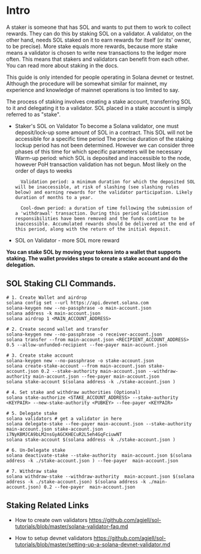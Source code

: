 # Intro
A staker is someone that has SOL and wants to put them to work to collect rewards. They can do this by staking SOL on a validator. A validator, on the other hand, needs SOL staked on it to earn rewards for itself (or its' owner, to be precise). More stake equals more rewards, because more stake means a validator is chosen to write new transactions to the ledger more often. This means that stakers and validators can benefit from each other. You can read more about staking in the docs.

This guide is only intended for people operating in Solana devnet or testnet. Although the procedure will be somewhat similar for mainnet, my experience and knowledge of mainnet operations is too limited to say.

The process of staking involves creating a stake account, transferring SOL to it and delegating it to a validator. SOL placed in a stake account is simply referred to as "stake".

- Staker's SOL on Validator
    To become a Solana validator, one must deposit/lock-up some amount of SOL in a contract.
    This SOL will not be accessible for a specific time period
    The precise duration of the staking lockup period has not been determined. However we can consider three phases of this time for which specific parameters will be necessary
        Warm-up period: which SOL is deposited and inaccessible to the node, however PoH transaction validation has not begun. Most likely on the order of days to weeks

        Validation period: a minimum duration for which the deposited SOL will be inaccessible, at risk of slashing (see slashing rules below) and earning rewards for the validator participation. Likely duration of months to a year.

        Cool-down period: a duration of time following the submission of a 'withdrawal' transaction. During this period validation responsibilities have been removed and the funds continue to be inaccessible. Accumulated rewards should be delivered at the end of this period, along with the return of the initial deposit.
- SOL on Validator - more SOL more reward


**You can stake SOL by moving your tokens into a wallet that supports staking. The wallet provides steps to create a stake account and do the delegation.**


## SOL Staking CLI Commands.

```
# 1. Create Wallet and airdrop
solana config set --url https://api.devnet.solana.com
solana-keygen new --no-passphrase -o main-account.json
solana address -k main-account.json
solana airdrop 1 <MAIN_ACCOUNT_ADDRESS>

# 2. Create second wallet and transfer
solana-keygen new --no-passphrase -o receiver-account.json
solana transfer --from main-account.json <RECIPIENT_ACCOUNT_ADDRESS> 0.5 --allow-unfunded-recipient --fee-payer main-account.json

# 3. Create stake account
solana-keygen new --no-passphrase -o stake-account.json
solana create-stake-account --from main-account.json stake-account.json 0.2 --stake-authority main-account.json --withdraw-authority main-account.json --fee-payer main-account.json
solana stake-account $(solana address -k ./stake-account.json )

# 4. Set stake and withdraw authorities (Optional)
solana stake-authorize <STAKE_ACCOUNT_ADDRESS> --stake-authority <KEYPAIR> --new-stake-authority <PUBKEY> --fee-payer <KEYPAIR>

# 5. Delegate stake
solana validators # get a validator in here
solana delegate-stake --fee-payer main-account.json --stake-authority main-account.json stake-account.json i7NyKBMJCA9bLM2nsGyAGCKHECuR2L5eh4GqFciuwNT
solana stake-account $(solana address -k ./stake-account.json )

# 6. Un-Delegate stake
solana deactivate-stake --stake-authority  main-account.json $(solana address -k ./stake-account.json ) --fee-payer  main-account.json

# 7. Withdraw stake
solana withdraw-stake --withdraw-authority  main-account.json $(solana address -k ./stake-account.json) $(solana address -k ./main-account.json) 0.2 --fee-payer  main-account.json
```

## Staking Related Links
- How to create own validators
https://github.com/agjell/sol-tutorials/blob/master/solana-validator-faq.md

- How to setup devnet validators
https://github.com/agjell/sol-tutorials/blob/master/setting-up-a-solana-devnet-validator.md